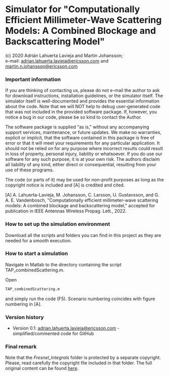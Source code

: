 # Simulator for "Computationally Efficient Millimeter-Wave Scattering Models: A Combined Blockage and Backscattering Model"
(c) 2020 Adrián Lahuerta Lavieja and Martin Johansson;  
e-mail: adrian.lahuerta.lavieja@ericsson.com and martin.n.johansson@ericsson.com

### Important information

If you are thinking of contacting us, please do not e-mail the author to ask for download instructions, installation guidelines, or the simulator itself. The simulator itself is well-documented and provides the essential information about the code. Note that we will NOT help to debug user-generated code that was not included in the provided software package. If, however, you notice a bug in our code, please be so kind to contact the Author.

The software package is supplied "as is," without any accompanying support services, maintenance, or future updates. We make no warranties, explicit or implicit, that the software contained in this package is free of error or that it will meet your requirements for any particular application. It should not be relied on for any purpose where incorrect results could result in loss of property, personal injury, liability or whatsoever. If you do use our software for any such purpose, it is at your own risk. The authors disclaim all liability of any kind, either direct or consequential, resulting from your use of these programs.

The code (or parts of it) may be used for non-profit purposes as long as the copyright notice is included and [A] is credited and cited.

[A] A. Lahuerta-Lavieja, M. Johansson, C. Larsson, U. Gustavsson, and G. A. E. Vandenbosch, "Computationally efficient millimeter-wave scattering models: A combined blockage and backscattering model," accepted for publication in IEEE Antennas Wireless Propag. Lett., 2022.

### How to set up the simulation environment

Download all the scripts and folders you can find in this project as they are needed for a smooth execution.

### How to start a simulation

Navigate in Matlab to the directory containing the script TAP_combinedScattering.m.

Open

```sh
TAP_combinedScattering.m
``` 

and simply run the code (F5). Scenario numbering coincides with figure numbering in [A].

### Version history
- Version 0.1: adrian.lahuerta.lavieja@ericsson.com - simplified/commented code for GitHub

### Final remark

 Note that the _Fresnel_Integrals_ folder is protected by a separate copyright. Please, read carefully the copyright file included in that folder. The full original content can be found [here](https://mathworks.com/matlabcentral/fileexchange/28765-fresnels-and-fresnelc). 
